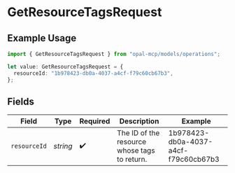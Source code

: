 # GetResourceTagsRequest

## Example Usage

```typescript
import { GetResourceTagsRequest } from "opal-mcp/models/operations";

let value: GetResourceTagsRequest = {
  resourceId: "1b978423-db0a-4037-a4cf-f79c60cb67b3",
};
```

## Fields

| Field                                        | Type                                         | Required                                     | Description                                  | Example                                      |
| -------------------------------------------- | -------------------------------------------- | -------------------------------------------- | -------------------------------------------- | -------------------------------------------- |
| `resourceId`                                 | *string*                                     | :heavy_check_mark:                           | The ID of the resource whose tags to return. | 1b978423-db0a-4037-a4cf-f79c60cb67b3         |